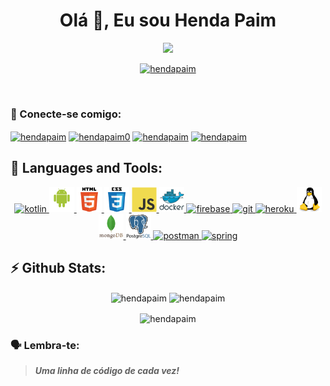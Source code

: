 <!--<p align="center">
	<img alt="Henda Paim" src="./header.png">
</p>-->

<h1 align="center">Olá 👋, Eu sou Henda Paim</h1>
<!--<h3 align="center">Kotlin Developer | Android Developer</h3>-->

<p align="center">
	<img src="https://komarev.com/ghpvc/?username=hendapaim&style=for-the-badge" />
</p>

<p align="center"> <a href="https://github.com/ryo-ma/github-profile-trophy"><img src="https://github-profile-trophy.vercel.app/?username=hendapaim" alt="hendapaim" /></a> </p>

<p align="left"> <a href="https://twitter.com/" target="blank"><img src="https://img.shields.io/twitter/follow/?logo=twitter&style=for-the-badge" alt="" /></a> </p>


<!--
## ℹ️ Sobre mim / About Me

### `I'm a kotlin developer...`

#### Agora

- 🌱 Aprendendo tudo sobre **Desenvolvimento Android**

- 🔥 Interessado em **kotlin** e **Desenvolvimento Android**

- 📅 Procurando contribuir para projetos baseados em **kotlin** de **código aberto**

- 💬 Pergunta-me sobre **Kotlin, Android**

- 📫 Como chegar até mim **hendapaim@gmail.com**

- 📄 Por favor, dê uma olhada no meu <a href="#">**currículo**</a> para mais detalhes sobre mim.

#### Bio

- 🎓 Estou atualmente no último ano de graduação estudando Engenharia Electrónica e Telecomunicações na Universidade Agostinho Neto.

- 🔭 Atualmente estou trabalhando como estagiário do Google Summer of Code na GNOME Organization. 

- 🧠Tenho conhecimento em HTML, CSS, javaScript. Todavia **kotlin** é a minha linguagem principal, convido-te a ver os meus projectos maioritarimante usando a linguagem kotlin e tudo envolve a linguagem.

- 💡 Gosto de resolver problemas algorítmicos ou trabalhar no meu projeto paralelo durante meu tempo livre.

- 🌱 Estou no caminho certo me especializando em desenvolvimento android mais sobre Design de Sistemas, Kotlin.

- 💬 Sinta-se livre para me contactar para oportunidades de trabalho ou codar lado-a-lado em um projeto. -->

  
<!-- ### Blogs posts
<!-- BLOG-POST-LIST:START -->
<!-- BLOG-POST-LIST:END  -->

<!-- <h2 align="center"> </h2> -->
<h3 align="left">🔗 Conecte-se comigo:</h3> <p align="left">
<a href="https://dev.to/hendapaim" target="blank"><img align="center" src="https://raw.githubusercontent.com/rahuldkjain/github-profile-readme-generator/master/src/images/icons/Social/devto.svg" alt="hendapaim" height="30" width="40" /></a>
<a href="https://linkedin.com/in/hendapaim0" target="blank"><img align="center" src="https://raw.githubusercontent.com/rahuldkjain/github-profile-readme-generator/master/src/images/icons/Social/linked-in-alt.svg" alt="hendapaim0" height="30" width="40" /></a>
<a href="https://stackoverflow.com/users/hendapaim" target="blank"><img align="center" src="https://raw.githubusercontent.com/rahuldkjain/github-profile-readme-generator/master/src/images/icons/Social/stack-overflow.svg" alt="hendapaim" height="30" width="40" /></a>
<a href="https://medium.com/hendapaim" target="blank"><img align="center" src="https://raw.githubusercontent.com/rahuldkjain/github-profile-readme-generator/master/src/images/icons/Social/medium.svg" alt="hendapaim" height="30" width="40" /></a>
<!-- <a href="https://www.youtube.com/c/kotlinconf" target="blank"><img align="center" src="https://raw.githubusercontent.com/rahuldkjain/github-profile-readme-generator/master/src/images/icons/Social/youtube.svg" alt="kotlinconf" height="30" width="40" /></a> -->
</p>



<h2 align="left">🚀 Languages and Tools:</h2>
<p align="center"><a href="https://kotlinlang.org" target="_blank" rel="noreferrer"> <img src="https://www.vectorlogo.zone/logos/kotlinlang/kotlinlang-icon.svg" alt="kotlin" width="40" height="40"/> </a>  <a href="https://developer.android.com" target="_blank" rel="noreferrer"> <img src="https://raw.githubusercontent.com/devicons/devicon/master/icons/android/android-original-wordmark.svg" alt="android" width="40" height="40"/> </a><a href="https://www.w3.org/html/" target="_blank" rel="noreferrer"> <img src="https://raw.githubusercontent.com/devicons/devicon/master/icons/html5/html5-original-wordmark.svg" alt="html5" width="40" height="40"/> </a> <a href="https://www.w3schools.com/css/" target="_blank" rel="noreferrer"> <img src="https://raw.githubusercontent.com/devicons/devicon/master/icons/css3/css3-original-wordmark.svg" alt="css3" width="40" height="40"/> </a> <a href="https://developer.mozilla.org/en-US/docs/Web/JavaScript" target="_blank" rel="noreferrer"> <img src="https://raw.githubusercontent.com/devicons/devicon/master/icons/javascript/javascript-original.svg" alt="javascript" width="40" height="40"/> </a>  <a href="https://www.docker.com/" target="_blank" rel="noreferrer"> <img src="https://raw.githubusercontent.com/devicons/devicon/master/icons/docker/docker-original-wordmark.svg" alt="docker" width="40" height="40"/> </a>  <a href="https://firebase.google.com/" target="_blank" rel="noreferrer"> <img src="https://www.vectorlogo.zone/logos/firebase/firebase-icon.svg" alt="firebase" width="40" height="40"/> </a> <a href="https://git-scm.com/" target="_blank" rel="noreferrer"> <img src="https://www.vectorlogo.zone/logos/git-scm/git-scm-icon.svg" alt="git" width="40" height="40"/> </a> <a href="https://heroku.com" target="_blank" rel="noreferrer"> <img src="https://www.vectorlogo.zone/logos/heroku/heroku-icon.svg" alt="heroku" width="40" height="40"/> </a>  <a href="https://www.linux.org/" target="_blank" rel="noreferrer"> <img src="https://raw.githubusercontent.com/devicons/devicon/master/icons/linux/linux-original.svg" alt="linux" width="40" height="40"/> </a> <a href="https://www.mongodb.com/" target="_blank" rel="noreferrer"> <img src="https://raw.githubusercontent.com/devicons/devicon/master/icons/mongodb/mongodb-original-wordmark.svg" alt="mongodb" width="40" height="40"/> </a> <a href="https://nodejs.org" target="_blank" rel="noreferrer"> <!--<img src="https://raw.githubusercontent.com/devicons/devicon/master/icons/nodejs/nodejs-original-wordmark.svg" alt="nodejs" width="40" height="40"/>--> </a> <a href="https://www.postgresql.org" target="_blank" rel="noreferrer"> <img src="https://raw.githubusercontent.com/devicons/devicon/master/icons/postgresql/postgresql-original-wordmark.svg" alt="postgresql" width="40" height="40"/> </a> <a href="https://postman.com" target="_blank" rel="noreferrer"> <img src="https://www.vectorlogo.zone/logos/getpostman/getpostman-icon.svg" alt="postman" width="40" height="40"/> </a> <a href="https://spring.io/" target="_blank" rel="noreferrer"> <img src="https://www.vectorlogo.zone/logos/springio/springio-icon.svg" alt="spring" width="40" height="40"/> </a> </p>

<h2>⚡ Github Stats:</h2>
<p align="center"><img height="180em" align="center" src="https://github-readme-streak-stats.herokuapp.com/?user=hendapaim&theme=dracula" alt="hendapaim" />&nbsp;<img height="180em" align="center" src="https://github-readme-stats.vercel.app/api?username=hendapaim&show_icons=true&locale=en&theme=dracula" alt="hendapaim" /></p>


<p align="center"><img align="center" src="https://github-readme-stats.vercel.app/api/top-langs?username=hendapaim&layout=default&theme=dracula" alt="hendapaim" /></p>

<!-- <p>
<img src="https://starchart.cc/hendapaim/{repo}.svg" />
</p> -->

<h3>🗣️ Lembra-te:</h3>

> **_Uma linha de código de cada vez!_**
>
